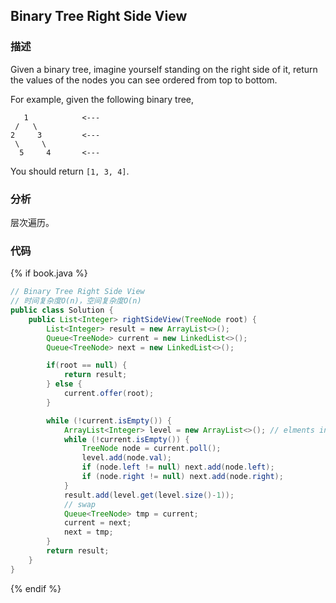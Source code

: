 ## Binary Tree Right Side View


### 描述

Given a binary tree, imagine yourself standing on the right side of it, return the values of the nodes you can see ordered from top to bottom.

For example, given the following binary tree,

```
   1            <---
 /   \
2     3         <---
 \     \
  5     4       <---
```

You should return `[1, 3, 4]`.


### 分析

层次遍历。


### 代码

{% if book.java %}
```java
// Binary Tree Right Side View
// 时间复杂度O(n)，空间复杂度O(n)
public class Solution {
    public List<Integer> rightSideView(TreeNode root) {
        List<Integer> result = new ArrayList<>();
        Queue<TreeNode> current = new LinkedList<>();
        Queue<TreeNode> next = new LinkedList<>();

        if(root == null) {
            return result;
        } else {
            current.offer(root);
        }

        while (!current.isEmpty()) {
            ArrayList<Integer> level = new ArrayList<>(); // elments in one level
            while (!current.isEmpty()) {
                TreeNode node = current.poll();
                level.add(node.val);
                if (node.left != null) next.add(node.left);
                if (node.right != null) next.add(node.right);
            }
            result.add(level.get(level.size()-1));
            // swap
            Queue<TreeNode> tmp = current;
            current = next;
            next = tmp;
        }
        return result;
    }
}
```
{% endif %}
